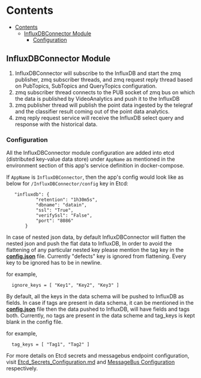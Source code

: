 # Contents

- [Contents](#contents)
  - [InfluxDBConnector Module](#influxdbconnector-module)
    - [Configuration](#configuration)

## InfluxDBConnector Module

1. InfluxDBConnector will subscribe to the InfluxDB and start the zmq
   publisher, zmq subscriber threads, and zmq request reply thread
   based on PubTopics, SubTopics and QueryTopics configuration.
2. zmq subscriber thread connects to the PUB socket of zmq bus on which
   the data is published by VideoAnalytics and push it to the InfluxDB
3. zmq publisher thread will publish the point data ingested by the telegraf
   and the classifier result coming out of the point data analytics.
4. zmq reply request service will receive the InfluxDB select query and
   response with the historical data.

### Configuration

All the InfluxDBConnector module configuration are added into etcd (distributed
key-value data store) under `AppName` as mentioned in the
environment section of this app's service definition in docker-compose.

If `AppName` is `InfluxDBConnector`, then the app's config would look like as below
 for `/InfluxDBConnector/config` key in Etcd:

 ```
    "influxdb": {
            "retention": "1h30m5s",
            "dbname": "datain",
            "ssl": "True",
            "verifySsl": "False",
            "port": "8086"
        }
 ```

In case of nested json data, by default InfluxDBConnector will flatten the nested json and push
the flat data to InfluxDB, In order to avoid the flattening of any particular nested key please mention the
tag key in the **[config.json](./config.json)** file. Currently "defects" key is ignored from flattening. Every key to be ignored has to be in newline.

 for example,

 ```
   ignore_keys = [ "Key1", "Key2", "Key3" ]
 ```

By default, all the keys in the data schema will be pushed to InfluxDB as fields. In case if tags are present in data schema,
it can be mentioned in the **[config.json](./config.json)** file then the data pushed to InfluxDB, will have fields and tags both.
Currently, no tags are present in the data scheme and tag_keys is kept blank in the config file.

for example,

```
  tag_keys = [ "Tag1", "Tag2" ]
```

For more details on Etcd secrets and messagebus endpoint configuration, visit [Etcd_Secrets_Configuration.md](https://github.com/open-edge-insights/eii-core/blob/master/Etcd_Secrets_Configuration.md) and
[MessageBus Configuration](https://github.com/open-edge-insights/eii-core/blob/master/common/libs/ConfigMgr/README.md#interfaces) respectively.
